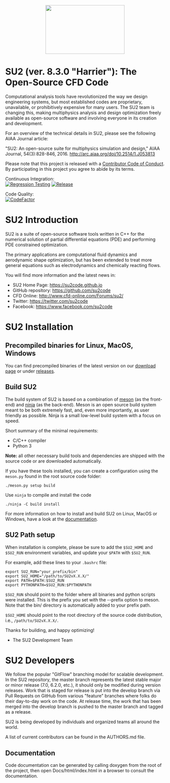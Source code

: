 <p align="center">
<img width="250" height="154" src="Docs/logoSU2small.png">
</p>


# SU2 (ver. 8.3.0 "Harrier"): The Open-Source CFD Code

Computational analysis tools have revolutionized the way we design engineering systems, but most established codes are proprietary, unavailable, or prohibitively expensive for many users. The SU2 team is changing this, making multiphysics analysis and design optimization freely available as open-source software and involving everyone in its creation and development.

For an overview of the technical details in SU2, please see the following AIAA Journal article:

"SU2: An open-source suite for multiphysics simulation and design," AIAA Journal, 54(3):828-846, 2016. <http://arc.aiaa.org/doi/10.2514/1.J053813>

Please note that this project is released with a [Contributor Code of Conduct](CODE_OF_CONDUCT.md). By participating in this project you agree to abide by its terms.

Continuous Integration:<br/>
[![Regression Testing](https://github.com/su2code/SU2/workflows/Regression%20Testing/badge.svg?branch=develop)](https://github.com/su2code/SU2/actions)
[![Release](https://github.com/su2code/SU2/workflows/Release%20Management/badge.svg?branch=develop)](https://github.com/su2code/SU2/actions)

Code Quality:<br/>
[![CodeFactor](https://www.codefactor.io/repository/github/su2code/su2/badge)](https://www.codefactor.io/repository/github/su2code/su2)

# SU2 Introduction

SU2 is a suite of open-source software tools written in C++ for the numerical solution of partial differential equations (PDE) and performing PDE constrained optimization.

The primary applications are computational fluid dynamics and aerodynamic shape optimization, but has been extended to treat more general equations such as electrodynamics and chemically reacting flows.

You will find more information and the latest news in:

- SU2 Home Page: <https://su2code.github.io>
- GitHub repository: <https://github.com/su2code>
- CFD Online: <http://www.cfd-online.com/Forums/su2/>
- Twitter: <https://twitter.com/su2code>
- Facebook: <https://www.facebook.com/su2code>

# SU2 Installation

## Precompiled binaries for Linux, MacOS, Windows

You can find precompiled binaries of the latest version on our [download page](https://su2code.github.io/download.html) or under [releases](https://github.com/su2code/SU2/releases).

## Build SU2

The build system of SU2 is based on a combination of [meson](http://mesonbuild.com/) (as the front-end) and [ninja](https://ninja-build.org/) (as the back-end). Meson is an open source build system meant to be both extremely fast, and, even more importantly, as user friendly as possible. Ninja is a small low-level build system with a focus on speed.

Short summary of the minimal requirements:

- C/C++ compiler
- Python 3

**Note:** all other necessary build tools and dependencies are shipped with the source code or are downloaded automatically.

If you have these tools installed, you can create a configuration using the `meson.py` found in the root source code folder:

```
./meson.py setup build
```

Use `ninja` to compile and install the code

```
./ninja -C build install
```

For more information on how to install and build SU2 on Linux, MacOS or Windows, have a look at the [documentation](https://su2code.github.io/docs_v7/).

## SU2 Path setup

When installation is complete, please be sure to add the `$SU2_HOME` and `$SU2_RUN` environment variables, and update your `$PATH` with `$SU2_RUN`.

For example, add these lines to your `.bashrc` file:

```
export SU2_RUN="your_prefix/bin"
export SU2_HOME="/path/to/SU2vX.X.X/"
export PATH=$PATH:$SU2_RUN
export PYTHONPATH=$SU2_RUN:$PYTHONPATH
```

`$SU2_RUN` should point to the folder where all binaries and python scripts were installed. This is the prefix you set with the --prefix option to meson. Note that the bin/ directory is automatically added to your prefix path.

`$SU2_HOME` should point to the root directory of the source code distribution, i.e., `/path/to/SU2vX.X.X/`.

Thanks for building, and happy optimizing!

- The SU2 Development Team

# SU2 Developers

We follow the popular "GitFlow" branching model for scalable development. In the SU2 repository, the master branch represents the latest stable major or minor release (7.0, 6.2.0, etc.), it should only be modified during version releases. Work that is staged for release is put into the develop branch via Pull Requests on GitHub from various "feature" branches where folks do their day-to-day work on the code. At release time, the work that has been merged into the develop branch is pushed to the master branch and tagged as a release.

SU2 is being developed by individuals and organized teams all around the world.

A list of current contributors can be found in the AUTHORS.md file.

## Documentation

Code documentation can be generated by calling doxygen from the root of the project, then open Docs/html/index.html in a browser to consult the documentation.
